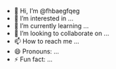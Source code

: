 - 👋 Hi, I’m @fhbaegfqeg
- 👀 I’m interested in ...
- 🌱 I’m currently learning ...
- 💞️ I’m looking to collaborate on ...
- 📫 How to reach me ...
- 😄 Pronouns: ...
- ⚡ Fun fact: ...

<!---

import pandas as pd
import numpy as np
import matplotlib.pyplot as plt
from statsmodels.tsa.stattools import adfuller
from statsmodels.tsa.arima.model import ARIMA
from statsmodels.graphics.tsaplots import plot_acf, plot_pacf
import requests
from io import StringIO
import matplotlib.font_manager as fm

# 设置中文字体
zh_font = fm.FontProperties(fname='C:/Windows/Fonts/SimHei.ttf')  # 替换为实际字体路径

# 尝试使用不同的数据源
url = 'https://solarscience.msfc.nasa.gov/greenwch/spot_num.txt'

# 下载数据
response = requests.get(url)
data = response.text

# 检查下载的内容是否正确
if data.startswith('<!DOCTYPE'):
    raise ValueError("下载的数据文件不是纯文本格式，请检查URL是否正确。")

# 打印数据前几行以检查格式
print(data.split('\n')[:10])

# 预处理数据
data = StringIO(data)
columns = ['Year', 'Month', 'Sunspot', 'Dev']
df = pd.read_csv(data, delim_whitespace=True, header=0, names=columns)

# 创建日期列
df['Date'] = pd.to_datetime(df[['Year', 'Month']].assign(DAY=1))

# 设置日期为索引
df.set_index('Date', inplace=True)

# 删除不必要的列
df.drop(columns=['Year', 'Month', 'Dev'], inplace=True)

# 可视化数据
df.plot(title='每月太阳黑子数量')
plt.xlabel('日期', fontproperties=zh_font)
plt.ylabel('太阳黑子数量', fontproperties=zh_font)
plt.title('每月太阳黑子数量', fontproperties=zh_font)
plt.show()

# 检查数据的平稳性
result = adfuller(df['Sunspot'])
print('ADF Statistic:', result[0])
print('p-value:', result[1])

# 差分处理（如有必要）
df_diff = df.diff().dropna()
df_diff.plot(title='差分后太阳黑子数量')
plt.xlabel('日期', fontproperties=zh_font)
plt.ylabel('差分后太阳黑子数量', fontproperties=zh_font)
plt.title('差分后太阳黑子数量', fontproperties=zh_font)
plt.show()

# 确定ARIMA模型的参数
plot_acf(df_diff)
plt.title('自相关函数', fontproperties=zh_font)
plt.xlabel('滞后数', fontproperties=zh_font)
plt.ylabel('自相关', fontproperties=zh_font)
plt.show()

plot_pacf(df_diff)
plt.title('偏自相关函数', fontproperties=zh_font)
plt.xlabel('滞后数', fontproperties=zh_font)
plt.ylabel('偏自相关', fontproperties=zh_font)
plt.show()

# 假设参数为p=2, d=1, q=2
# 建立ARIMA模型
model = ARIMA(df['Sunspot'], order=(2, 1, 2))
model_fit = model.fit()
print(model_fit.summary())

# 进行预测
forecast = model_fit.forecast(steps=12)
forecast_df = pd.DataFrame(forecast, index=pd.date_range(start=df.index[-1], periods=13, freq='M')[1:], columns=['Forecast'])

# 可视化预测结果
plt.figure(figsize=(10, 6))
plt.plot(df['Sunspot'], label='历史太阳黑子数量')
plt.plot(forecast_df, label='预测太阳黑子数量', color='red')
plt.legend(prop=zh_font)
plt.title('太阳黑子数量预测', fontproperties=zh_font)
plt.xlabel('日期', fontproperties=zh_font)
plt.ylabel('太阳黑子数量', fontproperties=zh_font)
plt.show()


--->
